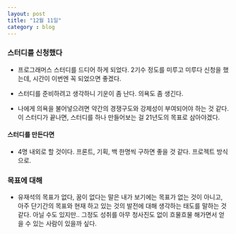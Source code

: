 ```yaml
---
layout: post
title: "12월 11일"
category : blog
---
```




### 스터디를 신청했다

- 프로그래머스 스터디를 드디어 하게 되었다. 2기수 정도를 미루고 미루다 신청을 했는데, 시간이 이번엔 꼭 되었으면 좋겠다.

- 스터디를 준비하려고 생각하니 기운이 좀 난다. 의욕도 좀 생긴다.
- 나에게 의욕을 불어넣으려면 약간의 경쟁구도와 강제성이 부여되어야 하는 것 같다. 이 스터디가 끝나면, 스터디를 하나 만들어보는 걸 21년도의 목표로 삼아야겠다.

#### 스터디를 만든다면

- 4명 내외로 할 것이다. 프론트, 기획, 백 한명씩 구하면 좋을 것 같다. 프로젝트 방식으로.



### 목표에 대해

- 유재석의 목표가 없다, 꿈이 없다는 말은 내가 보기에는  목표가 없는 것이 아니고, 아주 단기간의 목표와 현재 하고 있는 것의 발전에 대해 생각하는 태도를 말하는 것 같다. 아닐 수도 있지만.. 그정도 성취를 아무 청사진도 없이 흐물흐물 해가면서 얻을 수 있는 사람이 있을까 싶다.

